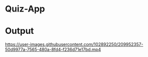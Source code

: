 # Quiz-App


# Output

https://user-images.githubusercontent.com/102892250/209952357-50d9977a-7565-480a-8fd4-f236d71e17bd.mp4

